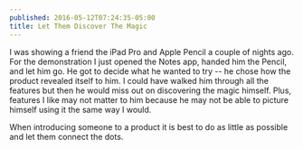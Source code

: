 ```yaml
---
published: 2016-05-12T07:24:35-05:00
title: Let Them Discover The Magic
---
```

I was showing a friend the iPad Pro and Apple Pencil a couple of nights ago. For the demonstration I just opened the Notes app, handed him the Pencil, and let him go. He got to decide what he wanted to try -- he chose how the product revealed itself to him. I could have walked him through all the features but then he would miss out on discovering the magic himself. Plus, features I like may not matter to him because he may not be able to picture himself using it the same way I would.

When introducing someone to a product it is best to do as little as possible and let them connect the dots.